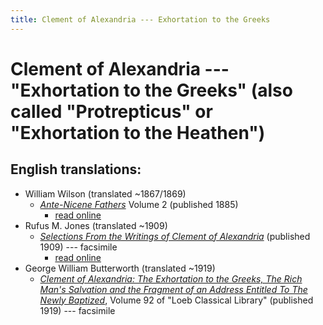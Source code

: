 ```yaml
---
title: Clement of Alexandria --- Exhortation to the Greeks
---
```


# Clement of Alexandria --- "Exhortation to the Greeks" (also called "Protrepticus" or "Exhortation to the Heathen")

## English translations:
* William Wilson (translated ~1867/1869)
  * [*Ante-Nicene Fathers*](anf.html) Volume 2 (published 1885) 
    * [read online](https://ccel.org/ccel/schaff/anf02/anf02.vi.ii.html)
* Rufus M. Jones (translated ~1909)
  * [*Selections From the Writings of Clement of Alexandria*](http://files.xpian.info/selections_from_the_writings_of_clement_of_alexandria_jones.pdf) (published 1909) --- facsimile
    * [read online](https://books.google.com/books?id=gHo7AQAAMAAJ)
* George William Butterworth (translated ~1919)
  * [*Clement of Alexandria: The Exhortation to the Greeks, The Rich Man's Salvation and the Fragment of an Address Entitled To The Newly Baptized*](https://archive.org/details/clementofalexand00clem), Volume 92 of "Loeb Classical Library" (published 1919) --- facsimile


